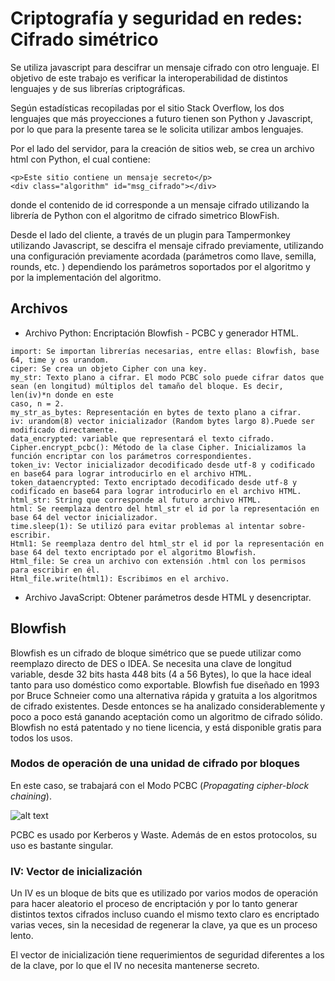 # Criptografía y seguridad en redes: Cifrado simétrico 

Se utiliza javascript para descifrar un mensaje cifrado con otro lenguaje. El objetivo de este trabajo es verificar la interoperabilidad de distintos lenguajes y de sus librerías criptográficas.

Según estadísticas recopiladas por el sitio Stack Overflow, los dos lenguajes que más proyecciones a futuro tienen son Python y Javascript, por lo que para la presente tarea se le solicita utilizar ambos lenguajes.

Por el lado del servidor, para la creación de sitios web, se crea un archivo html con Python, el cual contiene:

```
<p>Este sitio contiene un mensaje secreto</p>
<div class="algorithm" id="msg_cifrado"></div>
```

donde el contenido de id corresponde a un mensaje cifrado utilizando la librería de Python con el algoritmo de cifrado simetrico BlowFish. 

Desde el lado del cliente, a través de un plugin para Tampermonkey utilizando Javascript, se descifra el mensaje cifrado previamente, utilizando una configuración previamente acordada (parámetros como llave, semilla, rounds, etc. ) dependiendo los parámetros soportados por el algoritmo y por la implementación del algoritmo.

## Archivos

* Archivo Python: Encriptación Blowfish - PCBC y generador HTML.
```
import: Se importan librerías necesarias, entre ellas: Blowfish, base 64, time y os urandom.
ciper: Se crea un objeto Cipher con una key.
my_str: Texto plano a cifrar. El modo PCBC solo puede cifrar datos que sean (en longitud) múltiplos del tamaño del bloque. Es decir, len(iv)*n donde en este
caso, n = 2.
my_str_as_bytes: Representación en bytes de texto plano a cifrar.
iv: urandom(8) vector inicializador (Random bytes largo 8).Puede ser modificado directamente.
data_encrypted: variable que representará el texto cifrado.
Cipher.encrypt_pcbc(): Método de la clase Cipher. Inicializamos la función encriptar con los parámetros correspondientes.
token_iv: Vector inicializador decodificado desde utf-8 y codificado en base64 para lograr introducirlo en el archivo HTML.
token_dataencrypted: Texto encriptado decodificado desde utf-8 y codificado en base64 para lograr introducirlo en el archivo HTML.
html_str: String que corresponde al futuro archivo HTML.
html: Se reemplaza dentro del html_str el id por la representación en base 64 del vector inicializador.
time.sleep(1): Se utilizó para evitar problemas al intentar sobre-escribir.
Html1: Se reemplaza dentro del html_str el id por la representación en base 64 del texto encriptado por el algoritmo Blowfish.
Html_file: Se crea un archivo con extensión .html con los permisos para escribir en él.
Html_file.write(html1): Escribimos en el archivo.
```
* Archivo JavaScript: Obtener parámetros desde HTML y desencriptar.

## Blowfish

Blowfish es un cifrado de bloque simétrico que se puede utilizar como reemplazo directo de DES o IDEA. Se necesita una clave de longitud variable, desde 32 bits hasta 448 bits (4 a 56 Bytes), lo que la hace ideal tanto para uso doméstico como exportable. Blowfish fue diseñado en 1993 por Bruce Schneier como una alternativa rápida y gratuita a los algoritmos de cifrado existentes. Desde entonces se ha analizado considerablemente y poco a poco está ganando aceptación como un algoritmo de cifrado sólido. Blowfish no está patentado y no tiene licencia, y está disponible gratis para todos los usos.

### Modos de operación de una unidad de cifrado por bloques

En este caso, se trabajará con el Modo PCBC (_Propagating cipher-block chaining_).

![alt text](https://www.researchgate.net/profile/Rhouma-Rhouma/publication/215783767/figure/fig3/AS:394138559238147@1470981363207/Propagating-cipher-block-chaining-PCBC-mode-encryption.png)

PCBC es usado por Kerberos y Waste. Además de en estos protocolos, su uso es bastante singular.

### IV: Vector de inicialización

Un IV es un bloque de bits que es utilizado por varios modos de operación para hacer aleatorio el proceso de encriptación y por lo tanto generar distintos textos cifrados incluso cuando el mismo texto claro es encriptado varias veces, sin la necesidad de regenerar la clave, ya que es un proceso lento.

El vector de inicialización tiene requerimientos de seguridad diferentes a los de la clave, por lo que el IV no necesita mantenerse secreto.

